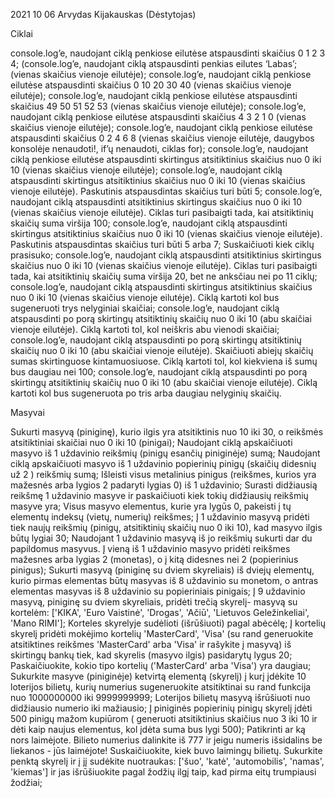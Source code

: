 2021 10 06  Arvydas Kijakauskas (Dėstytojas)
   


Ciklai



console.log’e, naudojant ciklą penkiose eilutėse atspausdinti skaičius 0 1 2 3 4;
(console.log’e, naudojant ciklą atspausdinti penkias eilutes ‘Labas’; (vienas skaičius vienoje eilutėje);
console.log’e, naudojant ciklą penkiose eilutėse atspausdinti skaičius 0 10 20 30 40 (vienas skaičius vienoje eilutėje);
console.log’e, naudojant ciklą penkiose eilutėse atspausdinti skaičius 49 50 51 52 53 (vienas skaičius vienoje eilutėje);
console.log’e, naudojant ciklą penkiose eilutėse atspausdinti skaičius 4 3 2 1 0 (vienas skaičius vienoje eilutėje);
console.log’e, naudojant ciklą penkiose eilutėse atspausdinti skaičius 0 2 4 6 8 (vienas skaičius vienoje eilutėje, daugybos konsolėje nenaudoti!, if’ų nenaudoti, ciklas for);
console.log’e, naudojant ciklą penkiose eilutėse atspausdinti skirtingus atsitiktinius skaičius nuo 0 iki 10 (vienas skaičius vienoje eilutėje);
console.log’e, naudojant ciklą atspausdinti skirtingus atsitiktinius skaičius nuo 0 iki 10 (vienas skaičius vienoje eilutėje). Paskutinis atspausdintas skaičius turi būti 5;
console.log’e, naudojant ciklą atspausdinti atsitiktinius skirtingus skaičius nuo 0 iki 10 (vienas skaičius vienoje eilutėje). Ciklas turi pasibaigti tada, kai atsitiktinių skaičių suma viršija 100;
console.log’e, naudojant ciklą atspausdinti skirtingus atsitiktinius skaičius nuo 0 iki 10 (vienas skaičius vienoje eilutėje). Paskutinis atspausdintas skaičius turi būti 5 arba 7; Suskaičiuoti kiek ciklų prasisuko;
console.log’e, naudojant ciklą atspausdinti atsitiktinius skirtingus skaičius nuo 0 iki 10 (vienas skaičius vienoje eilutėje). Ciklas turi pasibaigti tada, kai atsitiktinių skaičių suma viršija 20, bet ne anksčiau nei po 11 ciklų;
console.log’e, naudojant ciklą atspausdinti skirtingus atsitiktinius skaičius nuo 0 iki 10 (vienas skaičius vienoje eilutėje). Ciklą kartoti kol bus sugeneruoti trys nelyginiai skaičiai;
console.log’e, naudojant ciklą atspausdinti po porą skirtingų atsitiktinių skaičių nuo 0 iki 10 (abu skaičiai vienoje eilutėje). Ciklą kartoti tol, kol neiškris abu vienodi skaičiai;
console.log’e, naudojant ciklą atspausdinti po porą skirtingų atsitiktinių skaičių nuo 0 iki 10 (abu skaičiai vienoje eilutėje). Skaičiuoti abiejų skaičių sumas skirtinguose kintamuosiuose. Ciklą kartoti tol, kol kiekviena iš sumų bus daugiau nei 100;
console.log’e, naudojant ciklą atspausdinti po porą skirtingų atsitiktinių skaičių nuo 0 iki 10 (abu skaičiai vienoje eilutėje). Ciklą kartoti kol bus sugeneruota po tris arba daugiau nelyginių skaičių.


Masyvai


Sukurti masyvą (piniginę), kurio ilgis yra atsitiktinis nuo 10 iki 30, o reikšmės atsitiktiniai skaičiai nuo 0 iki 10 (pinigai);
Naudojant ciklą apskaičiuoti masyvo iš 1 uždavinio reikšmių (pinigų esančių piniginėje) sumą;
Naudojant ciklą apskaičiuoti masyvo iš 1 uždavinio popierinių pinigų (skaičių didesnių už 2 ) reikšmių sumą;
Išleisti visus metalinius pinigus (reikšmes, kurios yra mažesnės arba lygios 2 padaryti lygias 0) iš 1 uždavinio;
Surasti didžiausią reikšmę 1 uždavinio masyve ir paskaičiuoti kiek tokių didžiausių reikšmių masyve yra;
Visus masyvo elementus, kurie yra lygūs 0, pakeisti į tų elementų indeksų (vietų, numerių) reikšmes;
Į 1 uždavinio masyvą pridėti tiek naujų reikšmių (pinigų, atsitiktinių skaičių nuo 0 iki 10), kad masyvo ilgis būtų lygiai 30;
Naudojant 1 uždavinio masyvą iš jo reikšmių sukurti dar du papildomus masyvus. Į vieną iš 1 uždavinio masyvo pridėti reikšmes mažesnes arba lygias 2 (monetas), o į kitą didesnes nei 2 (popierinius pinigus);
Sukurti masyvą (piniginę su dviem skyreliais) iš dviejų elementų, kurio pirmas elementas būtų masyvas iš 8 uždavinio su monetom, o antras elementas masyvas iš 8 uždavinio su popieriniais pinigais;
Į 9 uždavinio masyvą, piniginę su dviem skyreliais, pridėti trečią skyrelį- masyvą su kortelėm: ['KIKA', 'Euro Vaistinė', 'Drogas', 'Ačiū', 'Lietuvos Geležinkeliai', 'Mano RIMI'];
Korteles skyrelyje sudėlioti (išrūšiuoti) pagal abėcėlę;
Į kortelių skyrelį pridėti mokėjimo kortelių 'MasterCard', 'Visa' (su rand generuokite atsitiktines reikšmes 'MasterCard' arba 'Visa' ir rašykite į masyvą) iš skirtingų bankų tiek, kad skyrelis (masyvo ilgis) pasidarytų lygus 20;
Paskaičiuokite, kokio tipo kortelių ('MasterCard' arba 'Visa') yra daugiau;
Sukurkite masyve (piniginėje) ketvirtą elementą (skyrelį) į kurį įdėkite 10 loterijos bilietų, kurių numerius sugeneruokite atsitiktinai su rand funkcija nuo 1000000000 iki 9999999999;
Loterijos bilietų masyvą išrūšiuoti nuo didžiausio numerio iki mažiausio;
Į piniginės popierinių pinigų skyrelį įdėti 500 pinigų mažom kupiūrom ( generuoti atsitiktinius skaičius nuo 3 iki 10 ir dėti kaip naujus elementus, kol įdėta suma bus lygi 500);
Patikrinti ar ką nors laimėjote. Bilieto numerius dalinkite iš 777 ir jeigu numeris išsidalins be liekanos - jūs laimėjote! Suskaičiuokite, kiek buvo laimingų bilietų.
 Sukurkite penktą skyrelį ir į jį sudėkite nuotraukas: ['šuo', 'katė', 'automobilis', 'namas', 'kiemas'] ir jas išrūšiuokite pagal žodžių ilgį taip, kad pirma eitų trumpiausi žodžiai;


